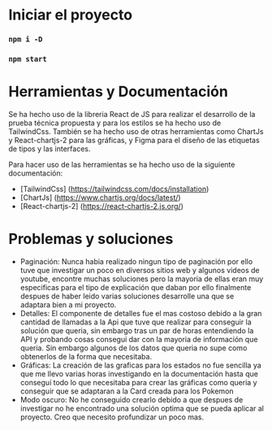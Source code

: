 # Iniciar el proyecto
### `npm i -D`
### `npm start`

# Herramientas y Documentación
Se ha hecho uso de la libreria React de JS para realizar el desarrollo de la prueba técnica propuesta y para los estilos se ha hecho uso de TailwindCss.
También se ha hecho uso de otras herramientas como ChartJs y React-chartjs-2 para las gráficas, y Figma para el diseño de las etiquetas de tipos y las interfaces.

Para hacer uso de las herramientas se ha hecho uso de la siguiente documentación:
- [TailwindCss] (https://tailwindcss.com/docs/installation)
- [ChartJs] (https://www.chartjs.org/docs/latest/)
- [React-chartjs-2] (https://react-chartjs-2.js.org/)

# Problemas y soluciones
-  Paginación: Nunca habia realizado ningun tipo de paginación por ello tuve que investigar un poco en diversos sitios web y algunos videos de youtube, encontre muchas soluciones pero la mayoria de ellas eran muy especificas para el tipo de explicación que daban por ello finalmente despues de haber leido varias soluciones desarrolle una que se adaptara bien a mi proyecto.
- Detalles: El componente de detalles fue el mas costoso debido a la gran cantidad de llamadas a la Api que tuve que realizar para conseguir la solución que queria, sin embargo tras un par de horas entendiendo la API y probando cosas consegui dar con la mayoria de información que queria. Sin embargo algunos de los datos que queria no supe como obtenerlos de la forma que necesitaba.
- Gráficas: La creación de las graficas para los estados no fue sencilla ya que me llevo varias horas investigando en la documentación hasta que conseguí todo lo que necesitaba para crear las gráficas como queria y conseguir que se adaptaran a la Card creada para los Pokemon
- Modo oscuro: No he conseguido crearlo debido a que despues de investigar no he encontrado una solución optima que se pueda aplicar al proyecto. Creo que necesito profundizar un poco mas.
